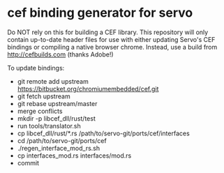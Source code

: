 # cef binding generator for servo

Do NOT rely on this for building a CEF library. This repository
will only contain up-to-date header files for use with either
updating Servo's CEF bindings or compiling a native browser chrome.
Instead, use a build from http://cefbuilds.com (thanks Adobe!)

To update bindings:
* git remote add upstream https://bitbucket.org/chromiumembedded/cef.git
* git fetch upstream
* git rebase upstream/master
* merge conflicts
* mkdir -p libcef_dll/rust/test
* run tools/translator.sh
* cp libcef_dll/rust/*.rs /path/to/servo-git/ports/cef/interfaces
* cd /path/to/servo-git/ports/cef
* ./regen_interface_mod_rs.sh
* cp interfaces_mod.rs interfaces/mod.rs
* commit

